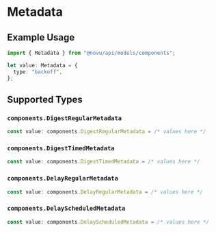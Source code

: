 # Metadata

## Example Usage

```typescript
import { Metadata } from "@novu/api/models/components";

let value: Metadata = {
  type: "backoff",
};
```

## Supported Types

### `components.DigestRegularMetadata`

```typescript
const value: components.DigestRegularMetadata = /* values here */
```

### `components.DigestTimedMetadata`

```typescript
const value: components.DigestTimedMetadata = /* values here */
```

### `components.DelayRegularMetadata`

```typescript
const value: components.DelayRegularMetadata = /* values here */
```

### `components.DelayScheduledMetadata`

```typescript
const value: components.DelayScheduledMetadata = /* values here */
```


